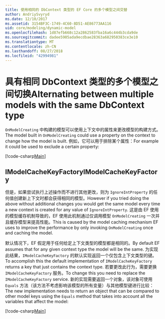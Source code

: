 ```yaml
---
title: 使用相同的 DbContext 类型的 EF Core 的多个模型之间交替
author: AndriySvyryd
ms.date: 12/10/2017
ms.assetid: 3154BF3C-1749-4C60-8D51-AE86773AA116
uid: core/modeling/dynamic-model
ms.openlocfilehash: 1d87efb668c12a2862583fba16a6c444b3cda9de
ms.sourcegitcommit: dadee5905ada9ecdbae28363a682950383ce3e10
ms.translationtype: MT
ms.contentlocale: zh-CN
ms.lasthandoff: 08/27/2018
ms.locfileid: "42994981"
---
```

# <a name="alternating-between-multiple-models-with-the-same-dbcontext-type"></a><span data-ttu-id="7c305-102">具有相同 DbContext 类型的多个模型之间切换</span><span class="sxs-lookup"><span data-stu-id="7c305-102">Alternating between multiple models with the same DbContext type</span></span>

<span data-ttu-id="7c305-103">`OnModelCreating` 中构建的模型可以使用上下文中的属性来更改模型的构建方式。</span><span class="sxs-lookup"><span data-stu-id="7c305-103">The model built in `OnModelCreating` could use a property on the context to change how the model is built.</span></span> <span data-ttu-id="7c305-104">例如，它可以用于排除某个属性：</span><span class="sxs-lookup"><span data-stu-id="7c305-104">For example it could be used to exclude a certain property:</span></span>

[!code-csharp[Main](../../../samples/core/DynamicModel/DynamicContext.cs?name=Class)]

## <a name="imodelcachekeyfactory"></a><span data-ttu-id="7c305-105">IModelCacheKeyFactory</span><span class="sxs-lookup"><span data-stu-id="7c305-105">IModelCacheKeyFactory</span></span>
<span data-ttu-id="7c305-106">但是，如果尝试执行上述操作而不进行其他更改，则为 `IgnoreIntProperty` 的任何值创建新上下文时都会获得相同的模型。</span><span class="sxs-lookup"><span data-stu-id="7c305-106">However if you tried doing the above without additional changes you would get the same model every time a new context is created for any value of `IgnoreIntProperty`.</span></span> <span data-ttu-id="7c305-107">这是由 EF 使用的模型缓存机制导致的，EF 使用此机制通过仅调用模型 `OnModelCreating` 一次并且缓存模型来提高性能。</span><span class="sxs-lookup"><span data-stu-id="7c305-107">This is caused by the model caching mechanism EF uses to improve the performance by only invoking `OnModelCreating` once and caching the model.</span></span>

<span data-ttu-id="7c305-108">默认情况下，EF 假定用于任何给定上下文类型的模型都是相同的。</span><span class="sxs-lookup"><span data-stu-id="7c305-108">By default EF assumes that for any given context type the model will be the same.</span></span> <span data-ttu-id="7c305-109">为实现此结果，`IModelCacheKeyFactory` 的默认实现返回一个仅包含上下文类型的键。</span><span class="sxs-lookup"><span data-stu-id="7c305-109">To accomplish this the default implementation of `IModelCacheKeyFactory` returns a key that just contains the context type.</span></span> <span data-ttu-id="7c305-110">若要更改此行为，需要更换 `IModelCacheKeyFactory` 服务。</span><span class="sxs-lookup"><span data-stu-id="7c305-110">To change this you need to replace the `IModelCacheKeyFactory` service.</span></span> <span data-ttu-id="7c305-111">新的实现需要返回一个对象，该对象可使用 `Equals` 方法（该方法不考虑影响该模型的所有变量）与其他模型键进行比较：</span><span class="sxs-lookup"><span data-stu-id="7c305-111">The new implementation needs to return an object that can be compared to other model keys using the `Equals` method that takes into account all the variables that affect the model:</span></span>

[!code-csharp[Main](../../../samples/core/DynamicModel/DynamicModelCacheKeyFactory.cs?name=Class)]
